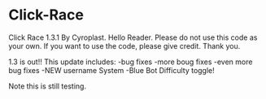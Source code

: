 # Click-Race
Click Race 1.3.1 By Cyroplast.
Hello Reader.
Please do not use this code as your own.
If you want to use the code, please give credit.
Thank you.

1.3 is out!! 
This update includes:
-bug fixes
-more boug fixes 
-even more bug fixes
-NEW username System
-Blue Bot Difficulty toggle!

Note this is still testing.
